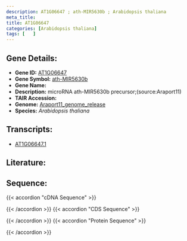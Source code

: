 ```yaml
---
description: AT1G06647 ; ath-MIR5630b ; Arabidopsis thaliana
meta_title:
title: AT1G06647
categories: [Arabidopsis thaliana]
tags: [   ]
---
```


## Gene Details:
- **Gene ID:** [AT1G06647](https://www.arabidopsis.org/locus?name=AT1G06647)
- **Gene Symbol:** <u>ath-MIR5630b</u>
- **Gene Name:** 
- **Description:**   microRNA ath-MIR5630b precursor;(source:Araport11)
- **TAIR Accession:** 
- **Genome:** [Araport11_genome_release](https://www.arabidopsis.org/download/list?dir=Genes%2FAraport11_genome_release)
- **Species:** *Arabidopsis thaliana*

## Transcripts:
   -  [AT1G06647.1](https://www.arabidopsis.org/gene?name=AT1G06647.1)
## Literature:
## Sequence:
{{< accordion "cDNA Sequence" >}}

{{< /accordion >}}
{{< accordion "CDS Sequence" >}}

{{< /accordion >}}
{{< accordion "Protein Sequence" >}}

{{< /accordion >}}
